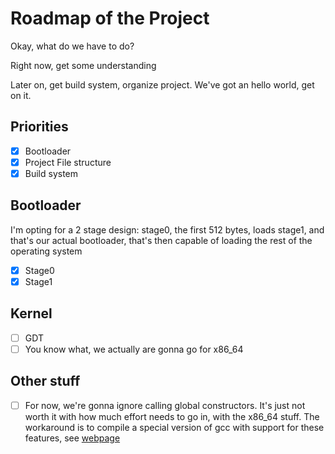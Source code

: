 # Roadmap of the Project
 
 Okay, what do we have to do?

 Right now, get some understanding

 Later on, get build system, organize project. We've got an hello world, get on it.

## Priorities
- [x] Bootloader
- [x] Project File structure
- [x] Build system

## Bootloader
I'm opting for a 2 stage design: stage0, the first 512 bytes, loads stage1, and that's our actual bootloader, that's then capable of loading the rest of the operating system

- [x] Stage0
- [x] Stage1

## Kernel
- [ ] GDT
- [ ] You know what, we actually are gonna go for x86_64

## Other stuff
- [ ] For now, we're gonna ignore calling global constructors. It's just not worth it with how much effort needs to go in, with the x86_64 stuff. The workaround is to compile a special version of gcc with support for these features, see [webpage](https://wiki.osdev.org/Building_libgcc_for_mcmodel%3Dkernel)
